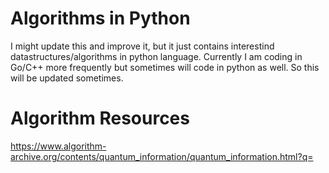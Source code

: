 # Algorithms in Python
I might update this and improve it, but it just contains interestind datastructures/algorithms in python language.
Currently I am coding in Go/C++ more frequently but sometimes will code in python as well.  So this will be updated sometimes.  

# Algorithm Resources 
https://www.algorithm-archive.org/contents/quantum_information/quantum_information.html?q=
